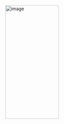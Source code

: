 <img width="167" height="353" alt="image" src="https://github.com/user-attachments/assets/720c5fb7-ac4a-47a4-95e5-32355ad993e4" />
